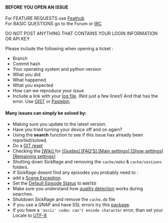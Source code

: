 #### BEFORE YOU OPEN AN ISSUE
For FEATURE REQUESTS use [Feathub](http://feathub.com/SickRage/SickRage)<br/>
For BASIC QUESTIONS go to the Forum or [IRC](https://kiwiirc.com/client/irc.freenode.net/?theme=basic#sickrage-issues)

DO NOT POST ANYTHING THAT CONTAINS YOUR LOGIN INFORMATION OR API KEY<br />

Please include the following when opening a ticket :
 - Branch
 - Commit hash
 - Your operating system and python version
 - What you did
 - What happened
 - What you expected
 - How can we reproduce your issue
 - Include a link with your [log file](https://github.com/SiCKRAGE/sickrage-issues/wiki/FAQ's-and-Fixes#enable-debug-for-logs). (Not just a few lines!) And that has the error. Use [GIST](http://gist.github.com) or [Pastebin](http://pastebin.com/)

#### Many issues can simply be solved by:

- Making sure you update to the latest version. 
- Have you tried turning your device off and on again?
- Using the **search** function to see if this issue has already been reported/solved.
- Do a [GIT reset](https://github.com/SiCKRAGE/sickrage-issues/wiki/FAQ's-and-Fixes#update-problems-try-this)
- Checking the [ [Wiki] ](https://github.com/SiCKRAGE/sickrage-issues/wiki) for 
[ [Guides] ](https://github.com/SiCKRAGE/sickrage-issues/wiki/Installation-&-Configuration-Guides)
[ [FAQ'S] ](https://github.com/SiCKRAGE/sickrage-issues/wiki/FAQ%27s-and-Fixes) 
[ [Main settings] ](https://github.com/SiCKRAGE/sickrage-issues/wiki/Settings-explained) 
[ [Show settings] ](https://github.com/SiCKRAGE/sickrage-issues/wiki/Show-settings-explained) 
[ [Remaining settings] ](https://github.com/SiCKRAGE/sickrage-issues/wiki/Remaining-settings-explained) 
- Shutting down SickRage and removing the `cache/mako` & `cache/sessions` folders.
- If SickRage doesnt find any episodes you probably need to : 
 - add a [Scene Exception](https://github.com/SiCKRAGE/sickrage-issues/wiki/Scene-exceptions-and-numbering) 
 - Set the [Default Episode Status](https://github.com/SiCKRAGE/sickrage-issues/wiki/FAQ%27s-and-Fixes#newly-aired-shows-are-not-downloading-and-set-to-skippedignored) to `WANTED`
 - Make sure you understand how [quality detection](https://github.com/SiCKRAGE/sickrage-issues/wiki/Quality-Settings#quality-detectiondetermination) works during searches. 
 - Shutdown SickRage and remove the `cache.db` file
- If you use a QNAP and have SSL errors try this [package](http://apps.qnap.community/11-community/17-qsickrage).
- If you have a `'ascii' codec can't encode character` error, than set your Locale to [UTF-8](https://github.com/SiCKRAGE/sickrage-issues/wiki/FAQ%27s-and-Fixes#i-have-problems-with-special-characters-%C3%A9-etc-what-can-i-do)



